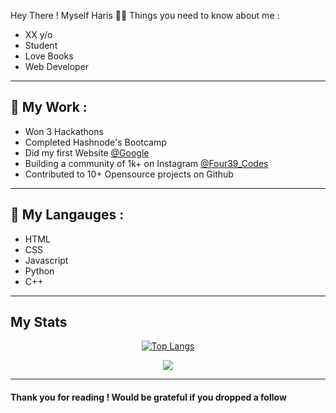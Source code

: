Hey There ! Myself Haris 👋🏼
Things you need to know about me :
<ul>
    <li>XX y/o</li>
    <li>Student</li>
    <li>Love Books</li>
    <li>Web Developer</li>
</ul>
<hr />


<h2>🎉 My Work :</h2>

<ul>
    <li>Won 3 Hackathons</li>
    <li>Completed Hashnode's Bootcamp</li>
    <li>Did my first Website <a href="https://www.google.com" target="_blank">@Google</a></li>
    <li>Building a community of 1k+ on Instagram <a href="https://www.instagram.com/Four39_Codes" target="_blank">@Four39_Codes</a></li>
    <li>Contributed to 10+ Opensource projects on Github</li>
</ul>

<hr />

<h2>👻 My Langauges :</h2>


<ul>
    <li>HTML</li>
    <li>CSS</li>
    <li>Javascript</li>
    <li>Python</li>
    <li>C++</li>
</ul>
<hr/>


<h2>My Stats</h2>

<div align="center">



[![Top Langs](https://github-readme-stats.vercel.app/api/top-langs/?username=four39inc&layout=wide)](https://github.com/anuraghazra/github-readme-stats)


![](https://github-profile-summary-cards.vercel.app/api/cards/profile-details?username=hariseth&theme=vue)


</div>
<hr />

<h4>Thank you for reading ! Would be grateful if you dropped a follow</h4>


